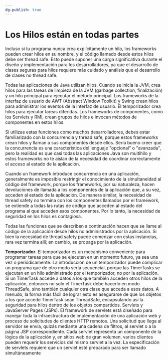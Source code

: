 ```yaml
---
dg-publish: true
---
```


# Los Hilos están en todas partes 

Incluso si tu programa nunca crea explícitamente un hilo, los frameworks pueden crear hilos en su nombre, y el código llamado desde estos hilos debe ser thread safe. Esto puede suponer una carga significativa durante el diseño y implementación para los desarrolladores, ya que el desarrollo de clases seguras para hilos requiere más cuidado y análisis que el desarrollo de clases no thread safe.

Todas las aplicaciones de Java utilizan hilos. Cuando se inicia la JVM, crea hilos para las tareas de limpieza de la JVM (garbage collection, finalización) y un hilo principal para ejecutar el método principal. Los frameworks de la interfaz de usuario de AWT (Abstract Window Toolkit) y Swing crean hilos para administrar los eventos de la interfaz de usuario. El temporizador crea hilos para ejecutar tareas diferidas. Los frameworks de componentes, como los Servlets y RMI, crean grupos de hilos e invocan métodos de componentes en estos hilos.

Si utilizas estas funciones como muchos desarrolladores, debes estar familiarizado con la concurrencia y thread safe, porque estos frameworks crean hilos y llaman a sus componentes desde ellos. Sería bueno creer que la concurrencia es una característica del lenguaje "opcional" o "avanzada", pero la realidad es que casi todas las aplicaciones Java son multihilo y estos frameworks no te aíslan de la necesidad de coordinar correctamente el acceso al estado de la aplicación. 

Cuando un framework introduce concurrencia en una aplicación, generalmente es imposible restringir el conocimiento de la simultaneidad al código del framework, porque los frameworks, por su naturaleza, hacen devoluciones de llamada a los componentes de la aplicación que, a su vez, acceden al estado de la aplicación. De manera similar, la necesidad de thread safety no termina con los componentes llamados por el framework, se extiende a todas las rutas de código que acceden al estado del programa al que acceden esos componentes. Por lo tanto, la necesidad de seguridad en los hilos es contagiosa. 

Todas las funciones que se describen a continuación hacen que se llame al código de la aplicación desde hilos no administrados por la aplicación. Si bien la necesidad de thread safety puede comenzar con estas instancias, rara vez termina allí; en cambio, se propaga por la aplicación. 

**Temporizador**. El temporizador es un mecanismo conveniente para programar tareas para que se ejecuten en un momento futuro, ya sea una vez o periódicamente. La introducción de un temporizador puede complicar un programa que de otro modo sería secuencial, porque las TimerTasks se ejecutan en un hilo administrado por el temporizador, no por la aplicación. Si un TimerTask accede a datos a los que también acceden otros hilos de la aplicación, entonces no solo el TimerTask debe hacerlo en modo ThreadSafe, sino también cualquier otra clase que acceda a esos datos. A menudo, la forma más fácil de lograr esto es asegurarse de que los objetos a los que accede TimerTask sean ThreadSafe, encapsulando así la seguridad para hilos dentro de los objetos compartidos. Servlets y JavaServer Pages (JSPs). El framework de servlets está diseñado para manejar toda la infraestructura de implementación de una aplicación web y proceso de solicitudes de clientes HTTP remotos. Una solicitud que llega al servidor se envía, quizás mediante una cadena de filtros, al servlet o a la página JSP correspondiente. Cada servlet representa un componente de la lógica de la aplicación y, en sitios web de gran volumen, varios clientes pueden requerir los servicios del mismo servlet a la vez. La especificación de servlets requiere que un servlet esté preparado para ser llamado simultáneamente